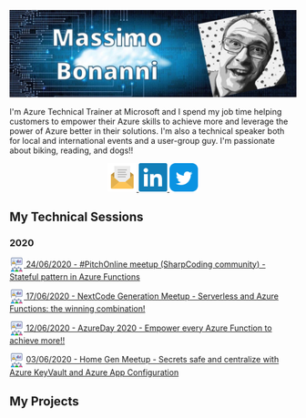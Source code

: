 ![](https://raw.githubusercontent.com/massimobonanni/massimobonanni/master/images/banner.jpg)

I'm Azure Technical Trainer at Microsoft and I spend my job time helping customers to empower their Azure skills to achieve more and leverage the power of Azure better in their solutions.
I'm also a technical speaker both for local and international events and a user-group guy.
I'm passionate about biking, reading, and dogs!!


<p align="center">
    <a href="mailto:massimo.bonanni@tiscali.it">
        <img width="50" src="https://raw.githubusercontent.com/massimobonanni/massimobonanni/master/images/mail.svg"/>
    </a>
    <a href="https://www.linkedin.com/in/massimobonanni/">
        <img width="50" src="https://raw.githubusercontent.com/massimobonanni/massimobonanni/master/images/linkedin.svg">
    </a>
    <a href="https://twitter.com/massimobonanni">
        <img width="50" src="https://raw.githubusercontent.com/massimobonanni/massimobonanni/master/images/twitter.svg">
    </a>
</p>

## My Technical Sessions
### 2020
<p>
<a href="https://github.com/massimobonanni/massimobonanni/blob/master/technicalsessions/20200624.md"> <img width="25" src="https://raw.githubusercontent.com/massimobonanni/massimobonanni/master/images/technicalsessions.svg" style="vertical-align:middle"/> 24/06/2020 - #PitchOnline meetup (SharpCoding community) - Stateful pattern in Azure Functions </a>
</p>
<p>
<a href="https://github.com/massimobonanni/massimobonanni/blob/master/technicalsessions/20200617.md"> <img width="25" src="https://raw.githubusercontent.com/massimobonanni/massimobonanni/master/images/technicalsessions.svg" style="vertical-align:middle"/> 17/06/2020 - NextCode Generation Meetup - Serverless and Azure Functions: the winning combination! </a>
</p>
<p>
<a href="https://github.com/massimobonanni/massimobonanni/blob/master/technicalsessions/20200612.md"> <img width="25" src="https://raw.githubusercontent.com/massimobonanni/massimobonanni/master/images/technicalsessions.svg" style="vertical-align:middle"/> 12/06/2020 - AzureDay 2020 - Empower every Azure Function to achieve more!! </a>
</p>
<p>
<img width="25" src="https://raw.githubusercontent.com/massimobonanni/massimobonanni/master/images/technicalsessions.svg" style="vertical-align:middle"/> 
<a href="https://github.com/massimobonanni/massimobonanni/blob/master/technicalsessions/20200603.md"> 03/06/2020 - Home Gen Meetup - Secrets safe and centralize with Azure KeyVault and Azure App Configuration </a>
</p>

## My Projects

